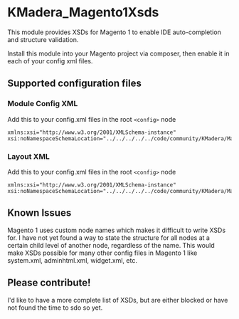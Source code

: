KMadera_Magento1Xsds
==================================

This module provides XSDs for Magento 1 to enable IDE auto-completion and structure validation.

Install this module into your Magento project via composer, then enable it in each of your config xml files.

## Supported configuration files

### Module Config XML
Add this to your config.xml files in the root `<config>` node
```
xmlns:xsi="http://www.w3.org/2001/XMLSchema-instance" xsi:noNamespaceSchemaLocation="../../../../../code/community/KMadera/Magento1Xsds/etc/schema/config.xsd"
```

### Layout XML
Add this to your config.xml files in the root `<config>` node
```
xmlns:xsi="http://www.w3.org/2001/XMLSchema-instance" xsi:noNamespaceSchemaLocation="../../../../../code/community/KMadera/Magento1Xsds/etc/schema/layout.xsd"`\
```

## Known Issues
Magento 1 uses custom node names which makes it difficult to write XSDs for. I have not yet found a way
to state the structure for all nodes at a certain child level of another node, regardless of the name.
This would make XSDs possible for many other config files in Magento 1 like system.xml, adminhtml.xml, widget.xml, etc.

## Please contribute!
I'd like to have a more complete list of XSDs, but are either blocked or have not found the time to sdo so yet.